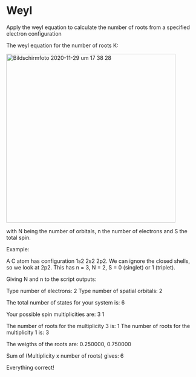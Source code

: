 # Weyl
Apply the weyl equation to calculate the number of roots from a specified electron configuration

The weyl equation for the number of roots K:

<img width="447" alt="Bildschirmfoto 2020-11-29 um 17 38 28" src="https://user-images.githubusercontent.com/62510148/100548036-4f1aa300-326a-11eb-8869-ccdb8a97d66d.png">

with N being the number of orbitals, n the number of electrons and S the total spin.

Example:

A C atom has configuration 1s2 2s2 2p2. We can ignore the closed shells, so we look at 2p2. This has n = 3, N = 2, S = 0 (singlet) or 1 (triplet).

Giving N and n to the script outputs:

Type number of electrons: 2
Type number of spatial orbitals: 2

The total number of states for your system is:      6

Your possible spin multiplicities are: 3 1

The number of roots for the multiplicity   3 is:    1
The number of roots for the multiplicity   1 is:    3

The weigths of the roots are: 0.250000, 0.750000

Sum of (Multiplicity x number of roots) gives:      6

Everything correct!
